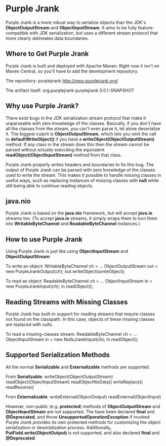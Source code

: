 # Purple Jrank
Purple Jrank is a more robust way to serialize objects than the JDK's **ObjectOutputStream** and **ObjectInputStream**.  It aims to be fully feature-compatible with JDK serialization, but uses a different stream protocol that more clearly delineates data boundaries.

## Where to Get Purple Jrank

Purple Jrank is built and deployed with Apache Maven.  Right now it isn't on Maven Central, so you'll have to add the development repository.

The repository:
	<repository>
		<id>purplejrank</id>
		<url>http://repo.purplejrank.org/</url>
	</repository>

The artifact itself:
	<dependency>
		<groupId>org.purplejrank</groupId>
		<artifactId>purplejrank</artifactId>
		<version>0.0.1-SNAPSHOT</version>
	</dependency>

## Why use Purple Jrank?
There exist bugs in the JDK serialization stream protocol that make it unparseable with zero knowledge of the classes.  Basically, if you don't have all the classes from the stream, you can't even parse it, let alone deserialize it.  The biggest culprit is **ObjectOutputStream**, which lets you omit the call to **defaultWriteObject()** if you have a **writeObject(ObjectOutputStream)** method.  If any class in the stream does this then the stream cannot be parsed without actually executing the equivalent **readObject(ObjectInputStream)** method from that class.

Purple Jrank properly writes headers and boundaries to fix this bug.  The output of Purple Jrank can be parsed with zero knowledge of the classes used to write the stream.  This makes it possible to handle missing classes in useful ways, such as replacing instances of missing classes with **null** while still being able to continue reading objects.

## java.nio

Purple Jrank is based on the **java.nio** framework, but will accept **java.io** streams too.  (To accept **java.io** streams, it simply wraps them to turn them into **WritableByteChannel** and **ReadableByteChannel** instances.)

## How to use Purple Jrank

Using Purple Jrank is just like using **ObjectInputStream** and **ObjectOutputStream**:

To write an object:
	WritableByteChannel ch = ...
	ObjectOutputStream out = new PurpleJrankOutput(ch);
	out.writeObject(someObject);

To read an object:
	ReadableByteChannel ch = ...
	ObjectInputStream in = new PurpleJrankInput(ch);
	in.readObject();

## Reading Streams with Missing Classes

Purple Jrank has built-in support for reading streams that require classes not found on the classpath.  In this case, objects of these missing classes are replaced with nulls.

To read a missing-classes stream:
	ReadableByteChannel ch = ...
	ObjectInputStream in = new NullsJrankInput(ch);
	in.readObject();

## Supported Serialization Methods

All the normal **Serializable** and **Externalizable** methods are supported.

From **Serializable**:
	writeObject(ObjectOutputStream)
	readObject(ObjectInputStream)
	readObjectNoData()
	writeReplace()
	readResolve()

From **Externalizable**:
	writeExternal(ObjectOutput)
	readExternal(ObjectInput)

However, non-public (e.g. **protected**) methods of **ObjectOutputStream** and **ObjectInputStream** are not supported.  The have been declared **final** and **@Deprecated**, and throw **UnsupportedOperationException** if invoked.  Purple Jrank provides its own protected methods for customizing the object serialization or deserialization process.  Additionally, **PutField.write(ObjectOutput)** is not supported, and also declared **final** and **@Deprecated**.